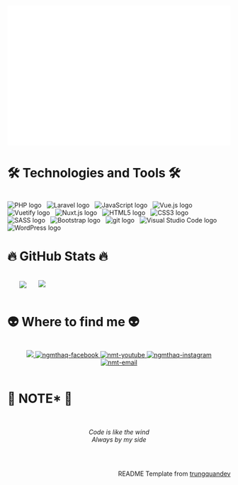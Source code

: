 <!-- Trungquandev -->
<a href="#" target="_blank">
  <img src="svg/trungquandev.svg" width="1200" alt="Click to see the source" />
</a>

# 🛠 Technologies and Tools 🛠
<br>
<!-- https://simpleicons.org/ -->
<span><img src="https://img.shields.io/badge/PHP-282C34?logo=php&logoColor=#777BB4" alt="PHP logo" title="php" height="25" /></span>
&nbsp;
<span><img src="https://img.shields.io/badge/Laravel-282C34?logo=laravel&logoColor=##FF2D20" alt="Laravel logo" title="laravel" height="25" /></span>
&nbsp;
<span><img src="https://img.shields.io/badge/JavaScript-282C34?logo=javascript&logoColor=F7DF1E" alt="JavaScript logo" title="JavaScript" height="25" /></span>
&nbsp;
<span><img src="https://img.shields.io/badge/Vue.js-282C34?logo=vue.js&logoColor=4FC08D" alt="Vue.js logo" title="Vue.js" height="25" /></span>
&nbsp;
<span><img src="https://img.shields.io/badge/Vuetify-282C34?logo=vuetify&logoColor=4FC08D" alt="Vuetify logo" title="Vuetify" height="25" /></span>
&nbsp;
<span><img src="https://img.shields.io/badge/Nuxt.js-282C34?logo=nuxt.js&logoColor=4FC08D" alt="Nuxt.js logo" title="Nuxt.js" height="25" /></span>
&nbsp;
<span><img src="https://img.shields.io/badge/HTML5-282C34?logo=html5&logoColor=E34F26" alt="HTML5 logo" title="HTML5" height="25" /></span>
&nbsp;
<span><img src="https://img.shields.io/badge/CSS3-282C34?logo=css3&logoColor=1572B6" alt="CSS3 logo" title="CSS3" height="25" /></span>
&nbsp;
<span><img src="https://img.shields.io/badge/Sass-282C34?logo=sass&logoColor=CC6699" alt="SASS logo" title="SCSS" height="25" /></span>
&nbsp;
<span><img src="https://img.shields.io/badge/Bootstrap-282C34?logo=bootstrap&logoColor=7952B3" alt="Bootstrap logo" title="Bootstrap" height="25" /></span>
&nbsp;
<span><img src="https://img.shields.io/badge/git-282C34?logo=git&logoColor=F05032" alt="git logo" title="git" height="25" /></span>
&nbsp;
<span><img src="https://img.shields.io/badge/VS%20Code-282C34?logo=visual-studio-code&logoColor=007ACC" alt="Visual Studio Code logo" title="Visual Studio Code" height="25" /></span>
&nbsp;
<span><img src="https://img.shields.io/badge/WordPress-282C34?logo=wordPress&logoColor=21759B" alt="WordPress logo" title="WordPress" height="25" /></span>
&nbsp;

<br>

# 🔥 GitHub Stats 🔥
<!-- https://github.com/anuraghazra/github-readme-stats -->
<br>
<div></div>
<div align=center>
  <a href="#" title="ngmthaq">
    <img width="315" align="center" src="https://github-readme-stats.vercel.app/api/top-langs/?username=ngmthaq&hide=c%23,powershell,Mathematica,Ruby,Objective-C,Objective-C%2b%2b,Cuda&title_color=61dafb&text_color=ffffff&icon_color=61dafb&bg_color=20232a&langs_count=8&layout=compact&border_color=61dafb&hide_border=true" />
  </a>
  <a href="#" title="ngmthaq">
    <img align="right" width="434" src="https://github-readme-stats.vercel.app/api?username=ngmthaq&show_icons=true&theme=react&border_color=61dafb&hide_border=true" />
  </a>
<br>
</div>
<br>
<div></div>

# 👽 Where to find me 👽
<br>
<!-- https://icons8.com -->
<div align="center">
  <a href="https://ngmthaq.github.io" target="blank">
    <img src="https://img.icons8.com/bubbles/100/000000/external-link.png"/>
  </a>
  <a href="https://facebook.com/ngmthaq" target="blank">
    <img src="https://img.icons8.com/bubbles/100/000000/facebook-new.png" alt="ngmthaq-facebook" />
  </a>
  <a href="https://www.youtube.com/channel/UCUNU6rz5SBRBU0y61UYSF_A" target="blank">
    <img src="https://img.icons8.com/bubbles/100/000000/youtube-squared.png" alt="nmt-youtube" />
  </a>
  <!-- <a href="https://www.linkedin.com/in/trungquandev" target="blank">
    <img src="https://img.icons8.com/bubbles/100/000000/linkedin.png" alt="trungquandev-linkedin" />
  </a> -->
  <a href="https://instagram.com/ngmthaq" target="blank">
    <img src="https://img.icons8.com/bubbles/100/000000/instagram.png" alt="ngmthaq-instagram" />
  </a>
  <a href="mailto:nguyenmanhthang2000.fb@gmail.com" target="top">
    <img src="https://img.icons8.com/bubbles/100/000000/apple-mail.png" alt="nmt-email" />
  </a>
</div>

<br>

# 📑 NOTE* 📑
<br>
<p align="center">
        <i>Code is like the wind</i> <br>
        <i>Always by my side</i>
</p>
<br>
<h2 align="center"></h2>
<!-- https://github.com/shravan20/github-readme-quotes -->
<div align="right">

README Template from [trungquandev](https://www.youtube.com/channel/UCult29299HdljjfqJcok3Bg)

</div>

